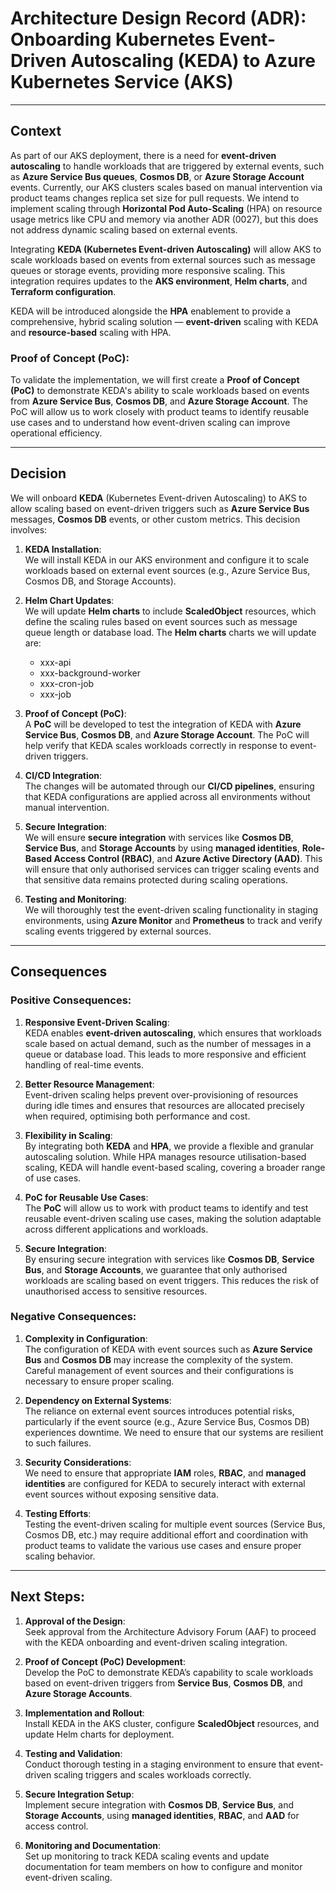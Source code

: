# Architecture Design Record (ADR): Onboarding Kubernetes Event-Driven Autoscaling (KEDA) to Azure Kubernetes Service (AKS)

---

## **Context**

As part of our AKS deployment, there is a need for **event-driven autoscaling** to handle workloads that are triggered by external events, such as **Azure Service Bus queues**, **Cosmos DB**, or **Azure Storage Account** events. Currently, our AKS clusters scales based on manual intervention via product teams changes replica set size for pull requests. We intend to implement scaling through **Horizontal Pod Auto-Scaling** (HPA) on resource usage metrics like CPU and memory via another ADR (0027), but this does not address dynamic scaling based on external events.

Integrating **KEDA (Kubernetes Event-driven Autoscaling)** will allow AKS to scale workloads based on events from external sources such as message queues or storage events, providing more responsive scaling. This integration requires updates to the **AKS environment**, **Helm charts**, and **Terraform configuration**.

KEDA will be introduced alongside the **HPA** enablement to provide a comprehensive, hybrid scaling solution — **event-driven** scaling with KEDA and **resource-based** scaling with HPA.

### **Proof of Concept (PoC)**:
To validate the implementation, we will first create a **Proof of Concept (PoC)** to demonstrate KEDA's ability to scale workloads based on events from **Azure Service Bus**, **Cosmos DB**, and **Azure Storage Account**. The PoC will allow us to work closely with product teams to identify reusable use cases and to understand how event-driven scaling can improve operational efficiency.

---

## **Decision**

We will onboard **KEDA** (Kubernetes Event-driven Autoscaling) to AKS to allow scaling based on event-driven triggers such as **Azure Service Bus** messages, **Cosmos DB** events, or other custom metrics. This decision involves:

1. **KEDA Installation**:  
   We will install KEDA in our AKS environment and configure it to scale workloads based on external event sources (e.g., Azure Service Bus, Cosmos DB, and Storage Accounts).

2. **Helm Chart Updates**:  
   We will update **Helm charts** to include **ScaledObject** resources, which define the scaling rules based on event sources such as message queue length or database load.
   The **Helm charts** charts we will update are:
   - xxx-api
   - xxx-background-worker
   - xxx-cron-job
   - xxx-job

3. **Proof of Concept (PoC)**:  
   A **PoC** will be developed to test the integration of KEDA with **Azure Service Bus**, **Cosmos DB**, and **Azure Storage Account**. The PoC will help verify that KEDA scales workloads correctly in response to event-driven triggers.

4. **CI/CD Integration**:  
   The changes will be automated through our **CI/CD pipelines**, ensuring that KEDA configurations are applied across all environments without manual intervention.

5. **Secure Integration**:  
   We will ensure **secure integration** with services like **Cosmos DB**, **Service Bus**, and **Storage Accounts** by using **managed identities**, **Role-Based Access Control (RBAC)**, and **Azure Active Directory (AAD)**. This will ensure that only authorised services can trigger scaling events and that sensitive data remains protected during scaling operations.

6. **Testing and Monitoring**:  
   We will thoroughly test the event-driven scaling functionality in staging environments, using **Azure Monitor** and **Prometheus** to track and verify scaling events triggered by external sources.

---

## **Consequences**

### **Positive Consequences**:

1. **Responsive Event-Driven Scaling**:  
   KEDA enables **event-driven autoscaling**, which ensures that workloads scale based on actual demand, such as the number of messages in a queue or database load. This leads to more responsive and efficient handling of real-time events.

2. **Better Resource Management**:  
   Event-driven scaling helps prevent over-provisioning of resources during idle times and ensures that resources are allocated precisely when required, optimising both performance and cost.

3. **Flexibility in Scaling**:  
   By integrating both **KEDA** and **HPA**, we provide a flexible and granular autoscaling solution. While HPA manages resource utilisation-based scaling, KEDA will handle event-based scaling, covering a broader range of use cases.

4. **PoC for Reusable Use Cases**:  
   The **PoC** will allow us to work with product teams to identify and test reusable event-driven scaling use cases, making the solution adaptable across different applications and workloads.

5. **Secure Integration**:  
   By ensuring secure integration with services like **Cosmos DB**, **Service Bus**, and **Storage Accounts**, we guarantee that only authorised workloads are scaling based on event triggers. This reduces the risk of unauthorised access to sensitive resources.

### **Negative Consequences**:

1. **Complexity in Configuration**:  
   The configuration of KEDA with event sources such as **Azure Service Bus** and **Cosmos DB** may increase the complexity of the system. Careful management of event sources and their configurations is necessary to ensure proper scaling.

2. **Dependency on External Systems**:  
   The reliance on external event sources introduces potential risks, particularly if the event source (e.g., Azure Service Bus, Cosmos DB) experiences downtime. We need to ensure that our systems are resilient to such failures.

3. **Security Considerations**:  
   We need to ensure that appropriate **IAM** roles, **RBAC**, and **managed identities** are configured for KEDA to securely interact with external event sources without exposing sensitive data.

4. **Testing Efforts**:  
   Testing the event-driven scaling for multiple event sources (Service Bus, Cosmos DB, etc.) may require additional effort and coordination with product teams to validate the various use cases and ensure proper scaling behavior.

---

## **Next Steps**:

1. **Approval of the Design**:  
   Seek approval from the Architecture Advisory Forum (AAF) to proceed with the KEDA onboarding and event-driven scaling integration.

2. **Proof of Concept (PoC) Development**:  
   Develop the PoC to demonstrate KEDA’s capability to scale workloads based on event-driven triggers from **Service Bus**, **Cosmos DB**, and **Azure Storage Accounts**.

3. **Implementation and Rollout**:  
   Install KEDA in the AKS cluster, configure **ScaledObject** resources, and update Helm charts for deployment.

4. **Testing and Validation**:  
   Conduct thorough testing in a staging environment to ensure that event-driven scaling triggers and scales workloads correctly.

5. **Secure Integration Setup**:  
   Implement secure integration with **Cosmos DB**, **Service Bus**, and **Storage Accounts**, using **managed identities**, **RBAC**, and **AAD** for access control.

6. **Monitoring and Documentation**:  
   Set up monitoring to track KEDA scaling events and update documentation for team members on how to configure and monitor event-driven scaling.
